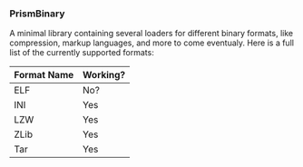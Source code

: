 ﻿### PrismBinary
A minimal library containing several loaders for different binary formats, like compression, markup languages, and more to come eventualy.
Here is a full list of the currently supported formats:

| Format Name | Working? |
|-------------|----------|
| ELF         | No?      |
| INI         | Yes      |
| LZW         | Yes      |
| ZLib        | Yes      |
| Tar         | Yes      |